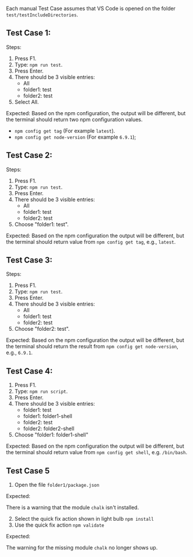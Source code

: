 Each manual Test Case assumes that VS Code is opened on the folder
`test/testIncludeDirectories`.

## Test Case 1:

Steps:

1. Press F1.
2. Type: `npm run test`.
3. Press Enter.
4. There should be 3 visible entries:
    - All
    - folder1: test
    - folder2: test
5. Select All.

Expected: Based on the npm configuration, the output will be different, but the
terminal should return two npm configuration values.

-   `npm config get tag` (For example `latest`).
-   `npm config get node-version` (For example `6.9.1`);

## Test Case 2:

Steps:

1. Press F1.
2. Type: `npm run test`.
3. Press Enter.
4. There should be 3 visible entries:
    - All
    - folder1: test
    - folder2: test
5. Choose "folder1: test".

Expected: Based on the npm configuration the output will be different, but the
terminal should return value from `npm config get tag`, e.g., `latest`.

## Test Case 3:

Steps:

1. Press F1.
2. Type: `npm run test`.
3. Press Enter.
4. There should be 3 visible entries:
    - All
    - folder1: test
    - folder2: test
5. Choose "folder2: test".

Expected: Based on the npm configuration the output will be different, but the
terminal should return the result from `npm config get node-version`, e.g.,
`6.9.1`.

## Test Case 4:

1. Press F1.
2. Type: `npm run script`.
3. Press Enter.
4. There should be 3 visible entries:
    - folder1: test
    - folder1: folder1-shell
    - folder2: test
    - folder2: folder2-shell
5. Choose "folder1: folder1-shell"

Expected: Based on the npm configuration the output will be different, but the
terminal should return value from `npm config get shell`, e.g. `/bin/bash`.

## Test Case 5

1. Open the file `folder1/package.json`

Expected:

There is a warning that the module `chalk` isn't installed.

2. Select the quick fix action shown in light bulb `npm install`
3. Use the quick fix action `npm validate`

Expected:

The warning for the missing module `chalk` no longer shows up.
